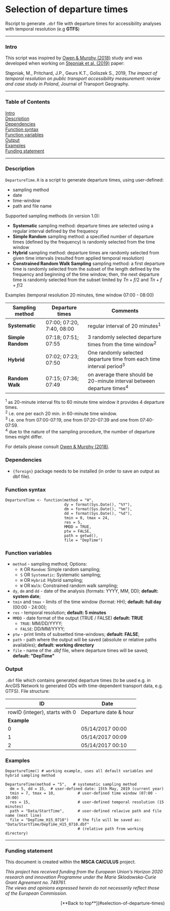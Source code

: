 # Selection of departure times

Rscript to generate `.dbf` file with departure times for accessibility analyses with temporal resolution (e.g **GTFS**)

___

### Intro

This script was inspired by [Owen & Murphy (2018)](https://trid.trb.org/view/1497217) study and was developed when working on [Stępniak et al. (2019)](https://doi.org/10.1016/j.jtrangeo.2019.01.007) paper:

Stępniak, M., Pritchard, J.P., Geurs K.T., Goliszek S., 2019, *The impact of temporal resolution on public transport accessibility measurement: review and case study in Poland*, Journal of Transport Geography.

___

### Table of Contents
[Intro](#intro)<br>
[Description](#description)<br>
[Dependencies](#dependencies)<br>
[Function syntax](#function-syntax)<br>
[Function variables](#function-variables)<br>
[Output](#output)<br>
[Examples](#examples)<br>
[Funding statement](#funding-statement)<br>

___

### Description

`DepartureTime.R` is a script to generate departure times, using user-defined:

+ sampling method
+ date
+ time-window
+ path and file name

Supported sampling methods (in version 1.0):

+ **Systematic** sampling method: departure times are selected using a regular interval defined by the frequency 
+ **Simple Random** sampling method: a specified number of departure times (defined by the frequency) is randomly selected from the time window
+ **Hybrid** sampling method: departure times are randomly selected from given time intervals (resulted from applied temporal resolution)
+ **Constrained Random Walk Sampling** sampling method: a first departure time is randomly selected from the subset of the length defined by the frequency and beginning of the time window; then, the next departure time is randomly selected from the subset limited by $Tn+f/2$ and $Tn+f+f/2$

Examples (temporal resolution 20 minutes, time window 07:00 - 08:00)

Sampling method | Departure times | Comments
------------ | ------------- | -------------
**Systematic** | 07:00; 07:20, 7:40, 08:00 | regular interval of 20 minutes<sup>1</sup>
**Simple Random** | 07:18; 07:51; 07:55 | 3 randomly selected departure times from the time window<sup>2</sup>
**Hybrid** | 07:02; 07:23; 07:50 | One randomly selected departure time from each time interval period<sup>3</sup>
**Random Walk** | 07:15; 07:36; 07:49 | on average there should be 20-minute interval between departure times<sup>4</sup>


<sup>1</sup>  as 20-minute interval fits to 60 minute time window it provides 4 departure times.   
<sup>2</sup>  i.e. one per each 20 min. in 60-minute time window.  
<sup>3</sup>  i.e. one from 07:00-07:19, one from 07:20-07:39 and one from 07:40-07:59.  
<sup>4</sup>  due to the nature of the sampling procedure, the number of departure times might differ.

For details please consult [Owen & Murphy (2018)](https://trid.trb.org/view/1497217).



### Dependencies

+ `{foreign}` package needs to be installed (in order to save an output as dbf file).

### Function syntax

```
DepartureTime <- function(method = "H",
                          dy = format(Sys.Date(), "%Y"),  
                          dm = format(Sys.Date(), "%m"), 
                          dd = format(Sys.Date(), "%d"),
                          tmin = 0, tmax = 24,
                          res = 5,
                          MMDD = TRUE,
                          ptw = FALSE,
                          path = getwd(),
                          file = "DepTime")
```

### Function variables

+ `method` - sampling method; Options:
    + `R` OR `Random`: Simple random sampling;
    + `S` OR `Systematic`: Systematic sampling;
    + `H` OR `Hybrid`: Hybrid sampling;
    + `W` OR `Walk`: Constrained random walk sampling;
+ `dy`, `dm` and `dd` - date of the analysis (formats: YYYY, MM, DD); **default: system date**;
+ `tmin` and `tmax` - limits of the time window (format: HH); **default: full day** (00:00 - 24:00);
+ `res` - temporal resolution; **default: 5 minutes**
+ `MMDD` - date format of the output (TRUE / FALSE) **default: TRUE**
    + `TRUE`: MM/DD/YYYY;
    + `FALSE`: DD/MM/YYYY;
+ `ptw` - print limits of subsetted time-windows; **default: FALSE**;
+ `path` - path where the output will be saved (absolute or relative paths availables); **default: working directory**
+ `file` - name of the *.dbf* file, where departure times will be saved; **default: "DepTime"**

### Output

`.dbf` file which contains generated departure times (to be used e.g. in ArcGIS Network to generated ODs with time-dependent transport data, e.g. GTFS). File structure:

ID | Date
------------ | -------------
rowID (integer), starts with 0 | Departure date & hour
**Example** |   
0 | 05/14/2017  00:00
1 | 05/14/2017  00:09
2 | 05/14/2017  00:10

### Examples

```
DepartureTime() # working example, uses all default variables and hybrid sampling method
```

```
DepartureTime(method = "S",   # systematic sampling method
  dm = 5, dd = 15,  # user-defined date: 15th May, 2019 (current year)
  tmin = 7, tmax = 10,          # user-defined time window (07:00 - 10:00)
  res = 15,                     # user-defined temporal resolution (15 minutes)
  path = "Data/StartTime",      # user-defined relavive path and file name (next line)
  file = "DepTime_H15_0710")    # the file will be saved as: "Data/StartTime/DepTime_H15_0710.dbf" 
                                # (relative path from working directory)

```



___


### Funding statement

This document is created within the **MSCA CAlCULUS** project.  

*This project has received funding from the European Union's Horizon 2020 research and innovation Programme under the Marie Sklodowska-Curie Grant Agreement no. 749761.*  
*The views and opinions expressed herein do not necessarily reflect those of the European Commission.*


<p align="right">
[**Back to top**](#selection-of-departure-times)
</p>
